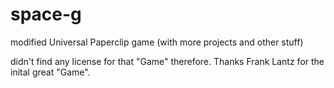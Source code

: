 # space-g

modified Universal Paperclip game
(with more projects and other stuff)

didn't find any license for that "Game" therefore.
Thanks Frank Lantz for the inital great "Game".
